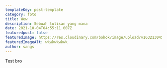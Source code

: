 ```yaml
---
templateKey: post-template
category: foto
title: Wew
description: Sebuah tulisan yang mana
date: 2021-10-04T04:55:11.007Z
featuredpost: false
featuredImage: https://res.cloudinary.com/bohok/image/upload/v1632130456/Ageing_Society_qkfrz2.jpg
featuredImageAlt: wkwkwkwkwk
author: sangs
---
```

Test bro